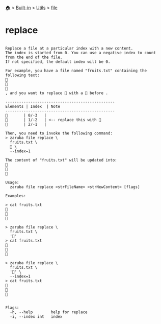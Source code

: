 <!--startTocHeader-->
[🏠](../../../README.md) > [Built-in](../../README.md) > [Utils](../README.md) > [file](README.md)
# replace
<!--endTocHeader-->

```

Replace a file at a particular index with a new content.
The index is started from 0. You can use a negative index to count from the end of the file.
If not specified, the default index will be 0.

For example, you have a file named "fruits.txt" containing the following text:
🍊
🍓
🍇
, and you want to replace 🍓 with a 🍕 before .

------------------------------------------------
Elements | Index  | Note
------------------------------------------------
🍊       | 0/-3   |
🍓       | 1/-2   | <-- replace this with 🍕
🍇       | 2/-1   |

Then, you need to invoke the following command:
> zaruba file replace \
  fruits.txt \
  🍕 \
  --index=1

The content of "fruits.txt" will be updated into:
🍊
🍕
🍇

Usage:
  zaruba file replace <strFileName> <strNewContent> [flags]

Examples:

> cat fruits.txt
🍊
🍓
🍇

> zaruba file replace \
  fruits.txt \
  '🍕'
> cat fruits.txt
🍕
🍓
🍇

> zaruba file replace \
  fruits.txt \
  '🍕' \
  --index=1
> cat fruits.txt
🍊
🍕
🍇


Flags:
  -h, --help        help for replace
  -i, --index int   index

```

<!--startTocSubtopic-->

<!--endTocSubtopic-->